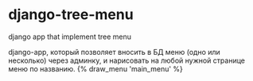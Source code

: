 # django-tree-menu
django app that implement tree menu


django-app, который позволяет вносить в БД меню (одно или несколько) через админку, и нарисовать на любой нужной странице меню по названию.
{% draw_menu 'main_menu' %}

